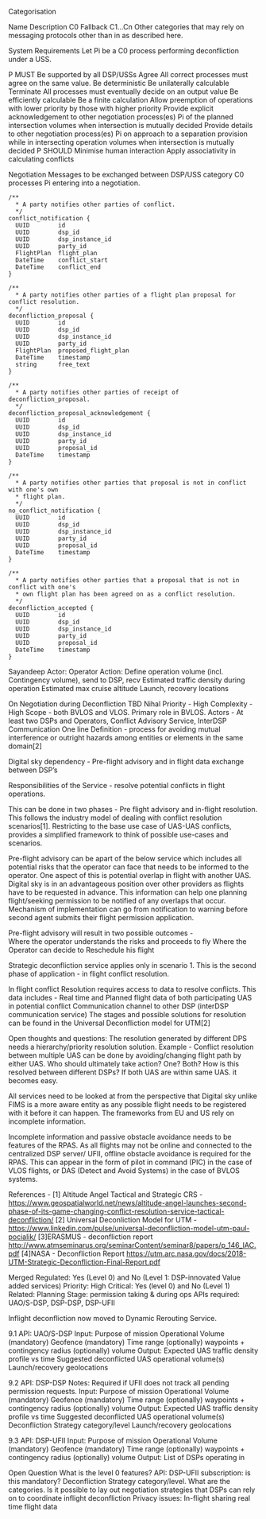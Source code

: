 Categorisation

Name
Description
C0
Fallback
C1…Cn
Other categories that may rely on messaging protocols other than in as described here.

System Requirements
Let Pi be a C0 process performing deconfliction under a USS.

P MUST
Be supported by all DSP/USSs
Agree
All correct processes must agree on the same value.
Be deterministic
Be unilaterally calculable
Terminate
All processes must 
eventually decide on an output value
Be efficiently calculable
Be a finite calculation
Allow preemption of operations with lower priority by those with higher priority
Provide explicit acknowledgement to other negotiation process(es) Pi of the planned intersection volumes when intersection is mutually decided
Provide details to other negotiation process(es) Pi on approach to a separation provision while in intersecting operation volumes when intersection is mutually decided
P SHOULD
Minimise human interaction
Apply associativity in calculating conflicts

Negotiation
Messages to be exchanged between DSP/USS category C0 processes Pi entering into a negotiation.

```
/**
  * A party notifies other parties of conflict.
  */
conflict_notification {
  UUID        id
  UUID        dsp_id
  UUID        dsp_instance_id
  UUID        party_id
  FlightPlan  flight_plan
  DateTime    conflict_start
  DateTime    conflict_end
}
```

```
/**
  * A party notifies other parties of a flight plan proposal for conflict resolution.
  */
deconfliction_proposal {
  UUID        id
  UUID        dsp_id
  UUID        dsp_instance_id
  UUID        party_id
  FlightPlan  proposed_flight_plan
  DateTime    timestamp
  string      free_text
}
```

```
/**
  * A party notifies other parties of receipt of deconfliction_proposal.
  */
deconfliction_proposal_acknowledgement {
  UUID        id
  UUID        dsp_id
  UUID        dsp_instance_id
  UUID        party_id
  UUID        proposal_id
  DateTime    timestamp
}
```

```
/**
  * A party notifies other parties that proposal is not in conflict with one's own 
  * flight plan.
  */
no_conflict_notification {
  UUID        id
  UUID        dsp_id
  UUID        dsp_instance_id
  UUID        party_id
  UUID        proposal_id 
  DateTime    timestamp
}
```

```
/**
  * A party notifies other parties that a proposal that is not in conflict with one's 
  * own flight plan has been agreed on as a conflict resolution.
  */
deconfliction_accepted {
  UUID        id
  UUID        dsp_id
  UUID        dsp_instance_id
  UUID        party_id
  UUID        proposal_id 
  DateTime    timestamp
}
```

Sayandeep
Actor: Operator
Action: Define operation volume (incl. Contingency volume), send to DSP, recv 
Estimated traffic density during operation
Estimated max cruise altitude
Launch, recovery locations

On Negotiation during Deconfliction
TBD
Nihal
Priority - High
Complexity - High
Scope -  both BVLOS and VLOS. Primary role in BVLOS. 
Actors - At least two DSPs and Operators, Conflict Advisory Service, InterDSP Communication
One line Definition - process for avoiding mutual interference or outright hazards among entities or elements in the same domain[2]

Digital sky dependency -  Pre-flight advisory and in flight data exchange between DSP’s

Responsibilities of the Service -  resolve potential conflicts in flight operations. 

This can be done in two phases - Pre flight advisory and in-flight resolution. This follows the industry model of dealing with conflict resolution scenarios[1]. Restricting to the base use case of UAS-UAS conflicts, provides a simplified framework to think of possible use-cases and scenarios.  

Pre-flight advisory can be apart of the below service which includes all potential risks that the operator can face that needs to be informed to the operator. One aspect of this is potential overlap in flight with another UAS. Digital sky is in an advantageous position over other providers as flights have to be requested in advance. This information can help one planning flight/seeking permission to be notified of any overlaps that occur. Mechanism of implementation can go from notification to warning before second agent submits their flight permission application. 

Pre-flight advisory will result in two possible outcomes -  
Where the operator understands the risks and proceeds to fly
Where the Operator can decide to Reschedule his flight

Strategic deconfliction service applies only in scenario 1. This is the second phase of application -  in flight conflict resolution. 

In flight conflict Resolution requires access to data to resolve conflicts. This data includes - 
Real time and Planned flight data of both participating UAS in potential conflict 
Communication channel to other DSP (interDSP communication service)
The stages and possible solutions for resolution can be found in the Universal Deconfliction model for UTM[2]

Open thoughts and questions:
The resolution generated by different DPS needs a  hierarchy/priority resolution solution. Example -  Conflict resolution between multiple UAS can be done by avoiding/changing flight path by either UAS. Who should ultimately take action? One? Both? How is this resolved between different DSPs? If both UAS are within same UAS. it becomes easy. 

All services need to be looked at from the perspective that Digital sky unlike FIMS is a more aware entity as any possible flight needs to be registered with it before it can happen. The frameworks from EU and US rely on incomplete information. 

Incomplete information and passive obstacle avoidance needs to be features of the RPAS. As all flights may not be online and connected to the centralized DSP server/ UFII, offline obstacle avoidance is required for the RPAS. This can appear in the form of pilot in command (PIC) in the case of VLOS flights, or DAS (Detect and Avoid Systems) in the case of BVLOS systems. 

References - 
[1] Altitude Angel Tactical and Strategic CRS - https://www.geospatialworld.net/news/altitude-angel-launches-second-phase-of-its-game-changing-conflict-resolution-service-tactical-deconfliction/
[2] Universal Deconliction Model for UTM - https://www.linkedin.com/pulse/universal-deconfliction-model-utm-paul-pocialik/
[3]ERASMUS - deconfliction report
http://www.atmseminarus.org/seminarContent/seminar8/papers/p_146_IAC.pdf
[4]NASA -  Deconfliction Report
https://utm.arc.nasa.gov/docs/2018-UTM-Strategic-Deconfliction-Final-Report.pdf

Merged
Regulated: Yes (Level 0) and No (Level 1: DSP-innovated Value added services)
Priority: High
Critical: Yes (level 0) and No (Level 1)
Related: Planning
Stage: permission taking & during ops
APIs required: UAO/S-DSP, DSP-DSP, DSP-UFII

Inflight deconfliction now moved to Dynamic Rerouting Service.


9.1 API: UAO/S-DSP
Input: 
Purpose of mission
Operational Volume
(mandatory) Geofence
(mandatory) Time range
(optionally) waypoints + contingency radius
(optionally) volume
Output:
Expected UAS traffic density profile vs time
Suggested deconflicted UAS operational volume(s)
Launch/recovery geolocations

9.2 API: DSP-DSP
Notes: Required if UFII does not track all pending permission requests. 
Input: 
Purpose of mission
Operational Volume
(mandatory) Geofence
(mandatory) Time range
(optionally) waypoints + contingency radius
(optionally) volume
Output:
Expected UAS traffic density profile vs time
Suggested deconflicted UAS operational volume(s)
Deconfliction Strategy category/level
Launch/recovery geolocations

9.3 API: DSP-UFII
Input: 
Purpose of mission
Operational Volume
(mandatory) Geofence
(mandatory) Time range
(optionally) waypoints + contingency radius
(optionally) volume
Output:
List of DSPs operating in 

Open Question
What is the level 0 features?
API: DSP-UFII subscription: is this mandatory?
Deconfliction Strategy category/level. What are the categories. 
Is it possible to lay out negotiation strategies that DSPs can rely on to coordinate inflight deconfliction
Privacy issues: In-flight sharing real time flight data

